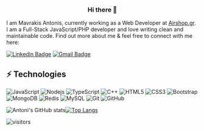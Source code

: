 ### <center> Hi there 👋</center>

<!--
**MercyMePlz/MercyMePlz** is a ✨ _special_ ✨ repository because its `README.md` (this file) appears on your GitHub profile.

Here are some ideas to get you started:

- 🔭 I’m currently working on ...
- 🌱 I’m currently learning ...
- 👯 I’m looking to collaborate on ...
- 🤔 I’m looking for help with ...
- 💬 Ask me about ...
- 📫 How to reach me: ...
- 😄 Pronouns: ...
- ⚡ Fun fact: ...
-->

I am Mavrakis Antonis, currently working as a Web Developer at [Airshop.gr](https://www.airshop.gr/). I am a Full-Stack JavaScript/PHP developer and love writing clean and maintainable code. Find out more about me & feel free to connect with me here:

[![Linkedin Badge](https://img.shields.io/badge/-Mavrakis_Antonis-blue?style=flat-square&logo=Linkedin&logoColor=white&link=https://www.linkedin.com/in/antonis-mavrakis-a33461142/)](https://www.linkedin.com/in/antonis-mavrakis-a33461142/)
[![Gmail Badge](https://img.shields.io/badge/-antonis.mavrak@gmail.com-c14438?style=flat-square&logo=Gmail&logoColor=white&link=mailto:antonis.mavrak@gmail.com)](mailto:antonis.mavrak@gmail.com)


## ⚡ Technologies

![JavaScript](https://img.shields.io/badge/-JavaScript-yellow?style=flat-square&logo=javascript)
![Nodejs](https://img.shields.io/badge/-Nodejs-green?style=flat-square&logo=Node.js)
![TypeScript](https://img.shields.io/badge/-TypeScript-007ACC?style=flat-square&logo=typescript)
![C++](https://img.shields.io/badge/-C++-00599C?style=flat-square&logo=c)
![HTML5](https://img.shields.io/badge/-HTML5-E34F26?style=flat-square&logo=html5&logoColor=white)
![CSS3](https://img.shields.io/badge/-CSS3-1572B6?style=flat-square&logo=css3)
![Bootstrap](https://img.shields.io/badge/-Bootstrap-563D7C?style=flat-square&logo=bootstrap)
![MongoDB](https://img.shields.io/badge/-MongoDB-227001?style=flat-square&logo=mongodb)
![Redis](https://img.shields.io/badge/-Redis-f57242?style=flat-square&logo=Redis)
![MySQL](https://img.shields.io/badge/-MySQL-00044f?style=flat-square&logo=mysql)
![Git](https://img.shields.io/badge/-Git-black?style=flat-square&logo=git)
![GitHub](https://img.shields.io/badge/-GitHub-181717?style=flat-square&logo=github)

![Antoni's GitHub stats](https://github-readme-stats.vercel.app/api?username=MercyMePlz&show_icons=true&theme=dracula)[![Top Langs](https://github-readme-stats.vercel.app/api/top-langs/?username=MercyMePlz&layout=compact&theme=dracula)](https://github.com/anuraghazra/github-readme-stats)

![visitors](https://visitor-badge.laobi.icu/badge?page_id=MercyMePlz.MercyMePlz)
